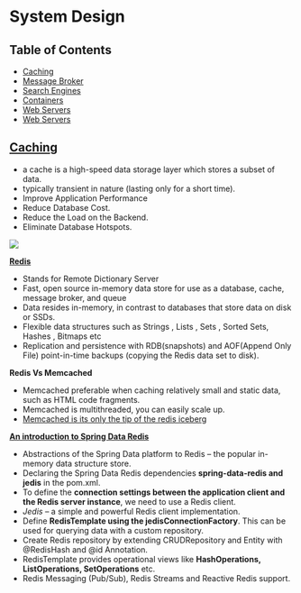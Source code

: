 # System Design

## Table of Contents

* [Caching](#caching) 
* [Message Broker](#message-broker)
* [Search Engines](#search-engines)
* [Containers](#container)
* [Web Servers](#web-server)
* [Web Servers](#web-server)


## [Caching](https://aws.amazon.com/caching/)
 - a cache is a high-speed data storage layer which stores a subset of data.
 - typically transient in nature (lasting only for a short time).
 - Improve Application Performance
 - Reduce Database Cost.
 - Reduce the Load on the Backend.
 - Eliminate Database Hotspots.
  
 <image src="../../images/caching-types.png">
 
 [**Redis**](https://aws.amazon.com/redis/) 
   - Stands for Remote Dictionary Server
   - Fast, open source in-memory data store for use as a database, cache, message broker, and queue
   - Data resides in-memory, in contrast to databases that store data on disk or SSDs.
   - Flexible data structures such as Strings , Lists , Sets , Sorted Sets, Hashes , Bitmaps etc 
   - Replication and persistence with RDB(snapshots) and AOF(Append Only File) point-in-time backups (copying the Redis data set to disk).
 
 **Redis Vs Memcached**
   - Memcached preferable when caching relatively small and static data, such as HTML code fragments.
   - Memcached is multithreaded, you can easily scale up.
   - [Memcached is its only the tip of the redis iceberg](https://aws.amazon.com/elasticache/redis-vs-memcached/)
  
 [**An introduction to Spring Data Redis**](https://www.baeldung.com/spring-data-redis-tutorial)
  - Abstractions of the Spring Data platform to Redis – the popular in-memory data structure store.
  - Declaring the Spring Data Redis dependencies **spring-data-redis and jedis** in the pom.xml.
  - To define the **connection settings between the application client and the Redis server instance**, we need to use a Redis client.
  - *Jedis* – a simple and powerful Redis client implementation.
  - Define **RedisTemplate using the jedisConnectionFactory**. This can be used for querying data with a custom repository.
  - Create Redis repository by extending CRUDRepository and Entity with @RedisHash and @id Annotation.
  - RedisTemplate provides operational views like **HashOperations, ListOperations, SetOperations** etc.
  - Redis Messaging (Pub/Sub), Redis Streams and Reactive Redis support.
  

 
    
    
    
